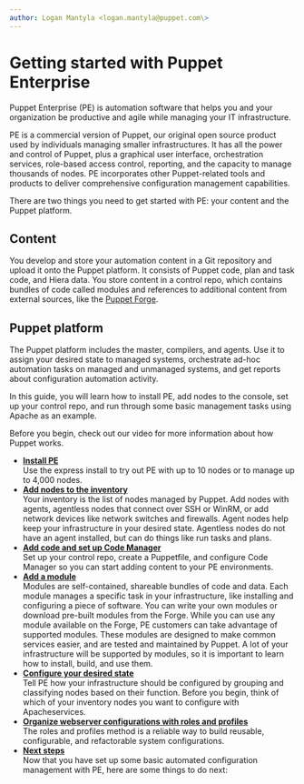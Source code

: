 ```yaml
---
author: Logan Mantyla <logan.mantyla@puppet.com\>
---
```


# Getting started with Puppet Enterprise

Puppet Enterprise \(PE\) is automation software that helps you and your organization be productive and agile while managing your IT infrastructure.

PE is a commercial version of Puppet, our original open source product used by individuals managing smaller infrastructures. It has all the power and control of Puppet, plus a graphical user interface, orchestration services, role-based access control, reporting, and the capacity to manage thousands of nodes. PE incorporates other Puppet-related tools and products to deliver comprehensive configuration management capabilities.

There are two things you need to get started with PE: your content and the Puppet platform.

## Content

You develop and store your automation content in a Git repository and upload it onto the Puppet platform. It consists of Puppet code, plan and task code, and Hiera data. You store content in a control repo, which contains bundles of code called modules and references to additional content from external sources, like the [Puppet Forge](https://forge.puppet.com/).

## Puppet platform

The Puppet platform includes the master, compilers, and agents. Use it to assign your desired state to managed systems, orchestrate ad-hoc automation tasks on managed and unmanaged systems, and get reports about configuration automation activity.

In this guide, you will learn how to install PE, add nodes to the console, set up your control repo, and run through some basic management tasks using Apache as an example.

Before you begin, check out our video for more information about how Puppet works.



-   **[Install PE](install_pe_getting_started.md#)**  
Use the express install to try out PE with up to 10 nodes or to manage up to 4,000 nodes.
-   **[Add nodes to the inventory](add_inventory.md#)**  
Your inventory is the list of nodes managed by Puppet. Add nodes with agents, agentless nodes that connect over SSH or WinRM, or add network devices like network switches and firewalls. Agent nodes help keep your infrastructure in your desired state. Agentless nodes do not have an agent installed, but can do things like run tasks and plans.
-   **[Add code and set up Code Manager](add_content.md#)**  
Set up your control repo, create a Puppetfile, and configure Code Manager so you can start adding content to your PE environments.
-   **[Add a module](add_modules.md#)**  
Modules are self-contained, shareable bundles of code and data. Each module manages a specific task in your infrastructure, like installing and configuring a piece of software. You can write your own modules or download pre-built modules from the Forge. While you can use any module available on the Forge, PE customers can take advantage of supported modules. These modules are designed to make common services easier, and are tested and maintained by Puppet. A lot of your infrastructure will be supported by modules, so it is important to learn how to install, build, and use them.
-   **[Configure your desired state](configure_desired_state.md#)**  
Tell PE how your infrastructure should be configured by grouping and classifying nodes based on their function. Before you begin, think of which of your inventory nodes you want to configure with Apacheservices.
-   **[Organize webserver configurations with roles and profiles](configure_roles_and_profiles_apache_getting_started.md#)**  
The roles and profiles method is a reliable way to build reusable, configurable, and refactorable system configurations.
-   **[Next steps](next_steps_getting_started_pe.md)**  
Now that you have set up some basic automated configuration management with PE, here are some things to do next:

